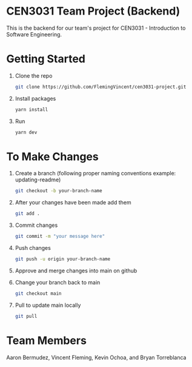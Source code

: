 # CEN3031 Team Project (Backend)

This is the backend for our team's project for CEN3031 - Introduction to Software Engineering.

# Getting Started

1. Clone the repo
   ```sh
   git clone https://github.com/FlemingVincent/cen3031-project.git
   ```
2. Install packages
   ```sh
   yarn install
   ```
3. Run
   ```sh
   yarn dev
   ```

# To Make Changes

1. Create a branch (following proper naming conventions example: updating-readme)
   ```sh
   git checkout -b your-branch-name
   ```
2. After your changes have been made add them
   ```sh
   git add .
   ```
3. Commit changes
   ```sh
   git commit -m "your message here"
   ```
4. Push changes
   ```sh
   git push -u origin your-branch-name
   ```
5. Approve and merge changes into main on github

6. Change your branch back to main
   ```sh
   git checkout main
   ```
7. Pull to update main locally
   ```sh
   git pull
   ```

# Team Members

Aaron Bermudez, Vincent Fleming, Kevin Ochoa, and Bryan Torreblanca
